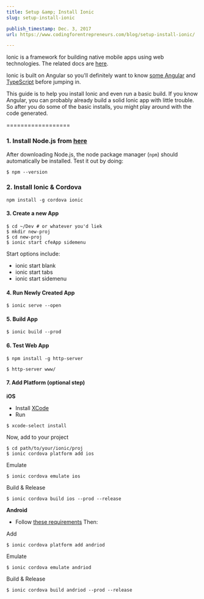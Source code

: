```yaml
---
title: Setup &amp; Install Ionic
slug: setup-install-ionic

publish_timestamp: Dec. 3, 2017
url: https://www.codingforentrepreneurs.com/blog/setup-install-ionic/

---
```



Ionic is a framework for building native mobile apps using web technologies. The related docs are [here](https://ionicframework.com/docs/).

Ionic is built on Angular so you'll definitely want to know [some Angular](https://www.codingforentrepreneurs.com/tags/angular/) and [TypeScript](https://www.codingforentrepreneurs.com/projects/getting-started-typescript/) before jumping in. 

This guide is to help you install Ionic and even run a basic build. If you know Angular, you can probably already build a solid Ionic app with little trouble. So after you do some of the basic installs, you might play around with the code generated.

==================

### 1. Install Node.js from [here](https://nodejs.org/en/download/)
After downloading Node.js, the node package manager (`npm`) should automatically be installed.  Test it out by doing:

```
$ npm --version
```


### 2. Install Ionic & Cordova 

```
npm install -g cordova ionic
```


#### 3. Create a new App

```
$ cd ~/Dev # or whatever you'd liek
$ mkdir new-proj
$ cd new-proj 
$ ionic start cfeApp sidemenu
```
Start options include:
- ionic start <appname> blank
- ionic start <appname> tabs
- ionic start <appname> sidemenu


#### 4. Run Newly Created App
```
$ ionic serve --open
```


#### 5. Build App
```
$ ionic build --prod 
```

#### 6. Test Web App

```
$ npm install -g http-server

$ http-server www/

```

#### 7. Add Platform (optional step)

**iOS**
- Install [XCode](https://developer.apple.com/xcode/)
- Run
```
$ xcode-select install
```

Now, add to your project
```
$ cd path/to/your/ionic/proj 
$ ionic cordova platform add ios
```

Emulate
```
$ ionic cordova emulate ios
```

Build & Release
```
$ ionic cordova build ios --prod --release
```

**Android** 
- Follow [these requirements](https://cordova.apache.org/docs/en/latest/guide/platforms/android/#installing-the-requirements)
Then:

Add
```
$ ionic cordova platform add andriod
```

Emulate
```
$ ionic cordova emulate andriod
```

Build & Release
```
$ ionic cordova build andriod --prod --release
```
